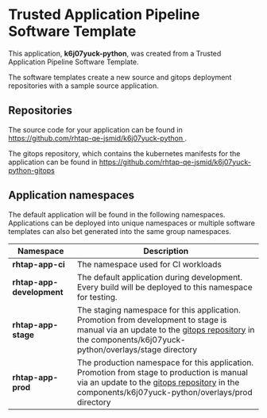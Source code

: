 # Trusted Application Pipeline Software Template

This application, **k6j07yuck-python**, was created from a Trusted Application Pipeline Software Template.

The software templates create a new source and gitops deployment repositories with a sample source application. 

## Repositories

The source code for your application can be found in [https://github.com/rhtap-qe-jsmid/k6j07yuck-python ](https://github.com/rhtap-qe-jsmid/k6j07yuck-python ).
 
The gitops repository, which contains the kubernetes manifests for the application can be found in 
[https://github.com/rhtap-qe-jsmid/k6j07yuck-python-gitops ](https://github.com/rhtap-qe-jsmid/k6j07yuck-python-gitops ) 

## Application namespaces 

The default application will be found in the following namespaces. Applications can be deployed into unique namespaces or multiple software templates can also bet generated into the same group namespaces.  

|  Namespace   |  Description   |  
| -------- | -------- |
| **rhtap-app-ci** | The namespace used for CI workloads |
| **rhtap-app-development** | The default application during development. Every build will be deployed to this namespace for testing. |
| **rhtap-app-stage** | The staging namespace for this application. Promotion from development to stage is manual via an update to the [gitops repository](https://github.com/rhtap-qe-jsmid/k6j07yuck-python-gitops ) in the components/k6j07yuck-python/overlays/stage directory |
| **rhtap-app-prod** | The production namespace for this application. Promotion from stage to production is manual via an update to the [gitops repository](https://github.com/rhtap-qe-jsmid/k6j07yuck-python-gitops ) in the components/k6j07yuck-python/overlays/prod directory |